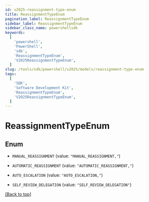 ```yaml
---
id: v2025-reassignment-type-enum
title: ReassignmentTypeEnum
pagination_label: ReassignmentTypeEnum
sidebar_label: ReassignmentTypeEnum
sidebar_class_name: powershellsdk
keywords:
  [
    'powershell',
    'PowerShell',
    'sdk',
    'ReassignmentTypeEnum',
    'V2025ReassignmentTypeEnum',
  ]
slug: /tools/sdk/powershell/v2025/models/reassignment-type-enum
tags:
  [
    'SDK',
    'Software Development Kit',
    'ReassignmentTypeEnum',
    'V2025ReassignmentTypeEnum',
  ]
---
```


# ReassignmentTypeEnum

## Enum

- `MANUAL_REASSIGNMENT` (value: `"MANUAL_REASSIGNMENT,"`)

- `AUTOMATIC_REASSIGNMENT` (value: `"AUTOMATIC_REASSIGNMENT,"`)

- `AUTO_ESCALATION` (value: `"AUTO_ESCALATION,"`)

- `SELF_REVIEW_DELEGATION` (value: `"SELF_REVIEW_DELEGATION"`)

[[Back to top]](#)
